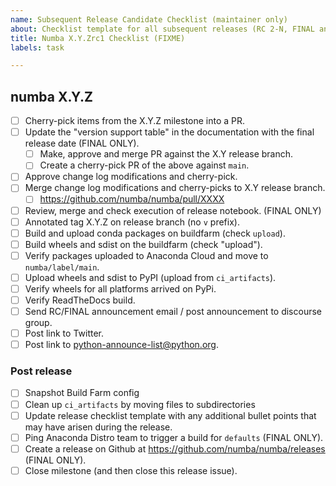 ```yaml
---
name: Subsequent Release Candidate Checklist (maintainer only)
about: Checklist template for all subsequent releases (RC 2-N, FINAL and PATCH) of every series
title: Numba X.Y.Zrc1 Checklist (FIXME)
labels: task

---
```



## numba X.Y.Z

* [ ] Cherry-pick items from the X.Y.Z milestone into a PR.
* [ ] Update the "version support table" in the documentation with the final
  release date (FINAL ONLY).
  * [ ] Make, approve and merge PR against the X.Y release branch.
  * [ ] Create a cherry-pick PR of the above against `main`.
* [ ] Approve change log modifications and cherry-pick.
* [ ] Merge change log modifications and cherry-picks to X.Y release branch.
  * [ ] https://github.com/numba/numba/pull/XXXX
* [ ] Review, merge and check execution of release notebook. (FINAL ONLY)
* [ ] Annotated tag X.Y.Z on release branch (no `v` prefix).
* [ ] Build and upload conda packages on buildfarm (check `upload`).
* [ ] Build wheels and sdist on the buildfarm (check "upload").
* [ ] Verify packages uploaded to Anaconda Cloud and move to
  `numba/label/main`.
* [ ] Upload wheels and sdist to PyPI (upload from `ci_artifacts`).
* [ ] Verify wheels for all platforms arrived on PyPi.
* [ ] Verify ReadTheDocs build.
* [ ] Send RC/FINAL announcement email / post announcement to discourse group.
* [ ] Post link to Twitter.
* [ ] Post link to python-announce-list@python.org.

### Post release

* [ ] Snapshot Build Farm config
* [ ] Clean up `ci_artifacts` by moving files to subdirectories
* [ ] Update release checklist template with any additional bullet points that
      may have arisen during the release.
* [ ] Ping Anaconda Distro team to trigger a build for `defaults` (FINAL ONLY).
* [ ] Create a release on Github at https://github.com/numba/numba/releases (FINAL ONLY).
* [ ] Close milestone (and then close this release issue).
